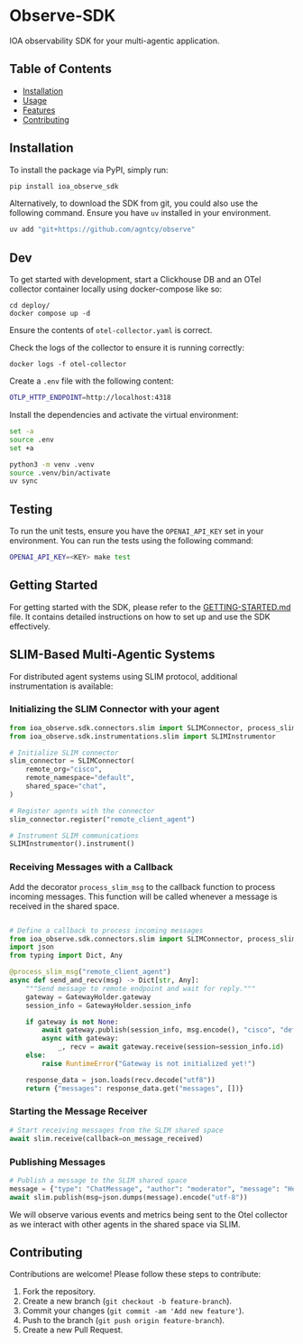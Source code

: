 # Observe-SDK

IOA observability SDK for your multi-agentic application.

## Table of Contents

- [Installation](#installation)
- [Usage](#usage)
- [Features](#features)
- [Contributing](#contributing)

## Installation

To install the package via PyPI, simply run:

```bash
pip install ioa_observe_sdk
```

Alternatively, to download the SDK from git, you could also use the following command. Ensure you have `uv` installed in your environment.

```bash
uv add "git+https://github.com/agntcy/observe"
```

## Dev

To get started with development, start a Clickhouse DB and an OTel collector container locally using docker-compose like so:

```
cd deploy/
docker compose up -d
```

Ensure the contents of `otel-collector.yaml` is correct.

Check the logs of the collector to ensure it is running correctly:

```
docker logs -f otel-collector
```

Create a `.env` file with the following content:

```bash
OTLP_HTTP_ENDPOINT=http://localhost:4318
```

Install the dependencies and activate the virtual environment:

```bash
set -a
source .env
set +a

python3 -m venv .venv
source .venv/bin/activate
uv sync
```

## Testing

To run the unit tests, ensure you have the `OPENAI_API_KEY` set in your environment. You can run the tests using the following command:

```bash
OPENAI_API_KEY=<KEY> make test
```

## Getting Started

For getting started with the SDK, please refer to the [GETTING-STARTED.md](GETTING-STARTED.md) file. It contains detailed instructions on how to set up and use the SDK effectively.

## SLIM-Based Multi-Agentic Systems

For distributed agent systems using SLIM protocol, additional instrumentation is available:


### Initializing the SLIM Connector with your agent

```python
from ioa_observe.sdk.connectors.slim import SLIMConnector, process_slim_msg
from ioa_observe.sdk.instrumentations.slim import SLIMInstrumentor

# Initialize SLIM connector
slim_connector = SLIMConnector(
    remote_org="cisco",
    remote_namespace="default",
    shared_space="chat",
)

# Register agents with the connector
slim_connector.register("remote_client_agent")

# Instrument SLIM communications
SLIMInstrumentor().instrument()
```

### Receiving Messages with a Callback

Add the decorator `process_slim_msg` to the callback function to process incoming messages. This function will be called whenever a message is received in the shared space.

```python

# Define a callback to process incoming messages
from ioa_observe.sdk.connectors.slim import SLIMConnector, process_slim_msg
import json
from typing import Dict, Any

@process_slim_msg("remote_client_agent")
async def send_and_recv(msg) -> Dict[str, Any]:
    """Send message to remote endpoint and wait for reply."""
    gateway = GatewayHolder.gateway
    session_info = GatewayHolder.session_info

    if gateway is not None:
        await gateway.publish(session_info, msg.encode(), "cisco", "default", "server")
        async with gateway:
            _, recv = await gateway.receive(session=session_info.id)
    else:
        raise RuntimeError("Gateway is not initialized yet!")

    response_data = json.loads(recv.decode("utf8"))
    return {"messages": response_data.get("messages", [])}
```

### Starting the Message Receiver

```python
# Start receiving messages from the SLIM shared space
await slim.receive(callback=on_message_received)
```

### Publishing Messages

```python
# Publish a message to the SLIM shared space
message = {"type": "ChatMessage", "author": "moderator", "message": "Hello, world!"}
await slim.publish(msg=json.dumps(message).encode("utf-8"))
```

We will observe various events and metrics being sent to the Otel collector as we interact with other agents in the shared space via SLIM.

## Contributing

Contributions are welcome! Please follow these steps to contribute:

1. Fork the repository.
2. Create a new branch (`git checkout -b feature-branch`).
3. Commit your changes (`git commit -am 'Add new feature'`).
4. Push to the branch (`git push origin feature-branch`).
5. Create a new Pull Request.
